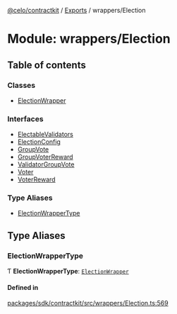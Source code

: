 [@celo/contractkit](../README.md) / [Exports](../modules.md) / wrappers/Election

# Module: wrappers/Election

## Table of contents

### Classes

- [ElectionWrapper](../classes/wrappers_Election.ElectionWrapper.md)

### Interfaces

- [ElectableValidators](../interfaces/wrappers_Election.ElectableValidators.md)
- [ElectionConfig](../interfaces/wrappers_Election.ElectionConfig.md)
- [GroupVote](../interfaces/wrappers_Election.GroupVote.md)
- [GroupVoterReward](../interfaces/wrappers_Election.GroupVoterReward.md)
- [ValidatorGroupVote](../interfaces/wrappers_Election.ValidatorGroupVote.md)
- [Voter](../interfaces/wrappers_Election.Voter.md)
- [VoterReward](../interfaces/wrappers_Election.VoterReward.md)

### Type Aliases

- [ElectionWrapperType](wrappers_Election.md#electionwrappertype)

## Type Aliases

### ElectionWrapperType

Ƭ **ElectionWrapperType**: [`ElectionWrapper`](../classes/wrappers_Election.ElectionWrapper.md)

#### Defined in

[packages/sdk/contractkit/src/wrappers/Election.ts:569](https://github.com/celo-org/developer-tooling/blob/master/packages/sdk/contractkit/src/wrappers/Election.ts#L569)
